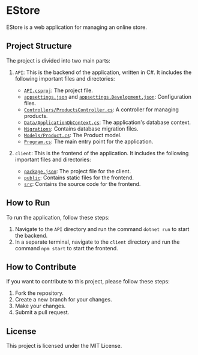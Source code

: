 # EStore

EStore is a web application for managing an online store.

## Project Structure

The project is divided into two main parts:

1. `API`: This is the backend of the application, written in C#. It includes the following important files and directories:
    - [`API.csproj`](API/API.csproj): The project file.
    - [`appsettings.json`](API/appsettings.json) and [`appsettings.Development.json`](API/appsettings.Development.json): Configuration files.
    - [`Controllers/ProductsController.cs`](API/Controllers/ProductsController.cs): A controller for managing products.
    - [`Data/ApplicationDbContext.cs`](API/Data/ApplicationDbContext.cs): The application's database context.
    - [`Migrations`](API/Migrations): Contains database migration files.
    - [`Models/Product.cs`](API/Models/Product.cs): The Product model.
    - [`Program.cs`](API/Program.cs): The main entry point for the application.

2. `client`: This is the frontend of the application. It includes the following important files and directories:
    - [`package.json`](client/package.json): The project file for the client.
    - [`public`](client/public): Contains static files for the frontend.
    - [`src`](client/src): Contains the source code for the frontend.

## How to Run

To run the application, follow these steps:

1. Navigate to the `API` directory and run the command `dotnet run` to start the backend.
2. In a separate terminal, navigate to the `client` directory and run the command `npm start` to start the frontend.

## How to Contribute

If you want to contribute to this project, please follow these steps:

1. Fork the repository.
2. Create a new branch for your changes.
3. Make your changes.
4. Submit a pull request.

## License

This project is licensed under the MIT License.